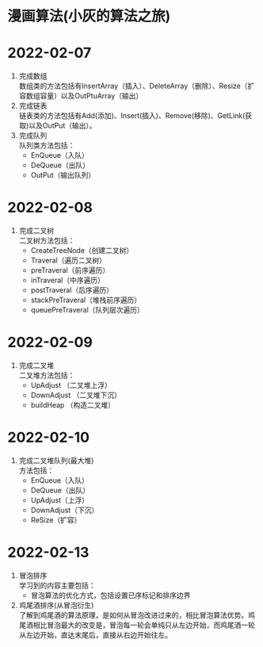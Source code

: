 # 漫画算法(小灰的算法之旅)

2022-02-07
===
1. 完成数组  
  数组类的方法包括有InsertArray（插入）、DeleteArray（删除）、Resize（扩容数组容量）以及OutPtuArray（输出）
2. 完成链表  
  链表类的方法包括有Add(添加)、Insert(插入)、Remove(移除)、GetLink(获取)以及OutPut（输出）。
3. 完成队列  
  队列类方法包括：  
    * EnQueue（入队）
    * DeQueue（出队）
    * OutPut（输出队列）
  
2022-02-08
===
1. 完成二叉树  
 二叉树方法包括：  
   * CreateTreeNode（创建二叉树）
   * Traveral（遍历二叉树）
   * preTraveral（前序遍历）
   * inTraveral（中序遍历）
   * postTraveral（后序遍历）
   * stackPreTraveral（堆栈前序遍历）
   * queuePreTraveral（队列层次遍历）  
  
2022-02-09
===
1. 完成二叉堆  
   二叉堆方法包括：  
   * UpAdjust （二叉堆上浮）
   * DownAdjust （二叉堆下沉）
   * buildHeap （构造二叉堆）  
  
2022-02-10
===
1. 完成二叉堆队列(最大堆)  
   方法包括：  
   * EnQueue（入队）  
   * DeQueue（出队）  
   * UpAdjust（上浮）  
   * DownAdjust（下沉）  
   * ReSize（扩容）  
   
2022-02-13
===
1. 冒泡排序  
   学习到的内容主要包括：  
   * 冒泡算法的优化方式，包括设置已序标记和排序边界  
2. 鸡尾酒排序(从冒泡衍生)  
   了解到鸡尾酒的算法原理，是如何从冒泡改进过来的，相比冒泡算法优势。鸡尾酒相比冒泡最大的改变是，冒泡每一轮会单纯只从左边开始，而鸡尾酒一轮从左边开始，直达末尾后，直接从右边开始往左。

